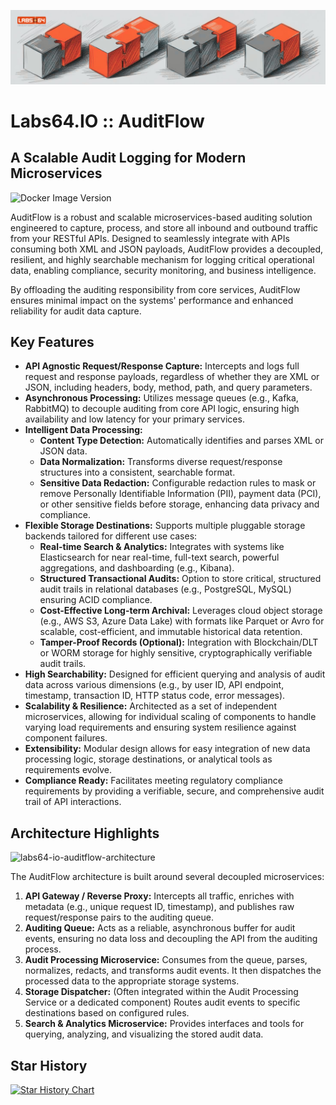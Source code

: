 <p align="center"><img src="https://raw.githubusercontent.com/Labs64/.github/refs/heads/master/assets/labs64-io-ecosystem.png"></p>

# Labs64.IO :: AuditFlow
## A Scalable Audit Logging for Modern Microservices

![Docker Image Version](https://img.shields.io/docker/v/labs64/auditflow?logo=docker&logoColor=%23E14817&color=%23E14817)

AuditFlow is a robust and scalable microservices-based auditing solution engineered to capture, process, and store all inbound and outbound traffic from your RESTful APIs. Designed to seamlessly integrate with APIs consuming both XML and JSON payloads, AuditFlow provides a decoupled, resilient, and highly searchable mechanism for logging critical operational data, enabling compliance, security monitoring, and business intelligence.

By offloading the auditing responsibility from core services, AuditFlow ensures minimal impact on the systems' performance and enhanced reliability for audit data capture.

## Key Features

* **API Agnostic Request/Response Capture:** Intercepts and logs full request and response payloads, regardless of whether they are XML or JSON, including headers, body, method, path, and query parameters.
* **Asynchronous Processing:** Utilizes message queues (e.g., Kafka, RabbitMQ) to decouple auditing from core API logic, ensuring high availability and low latency for your primary services.
* **Intelligent Data Processing:**
    * **Content Type Detection:** Automatically identifies and parses XML or JSON data.
    * **Data Normalization:** Transforms diverse request/response structures into a consistent, searchable format.
    * **Sensitive Data Redaction:** Configurable redaction rules to mask or remove Personally Identifiable Information (PII), payment data (PCI), or other sensitive fields before storage, enhancing data privacy and compliance.
* **Flexible Storage Destinations:** Supports multiple pluggable storage backends tailored for different use cases:
    * **Real-time Search & Analytics:** Integrates with systems like Elasticsearch for near real-time, full-text search, powerful aggregations, and dashboarding (e.g., Kibana).
    * **Structured Transactional Audits:** Option to store critical, structured audit trails in relational databases (e.g., PostgreSQL, MySQL) ensuring ACID compliance.
    * **Cost-Effective Long-term Archival:** Leverages cloud object storage (e.g., AWS S3, Azure Data Lake) with formats like Parquet or Avro for scalable, cost-efficient, and immutable historical data retention.
    * **Tamper-Proof Records (Optional):** Integration with Blockchain/DLT or WORM storage for highly sensitive, cryptographically verifiable audit trails.
* **High Searchability:** Designed for efficient querying and analysis of audit data across various dimensions (e.g., by user ID, API endpoint, timestamp, transaction ID, HTTP status code, error messages).
* **Scalability & Resilience:** Architected as a set of independent microservices, allowing for individual scaling of components to handle varying load requirements and ensuring system resilience against component failures.
* **Extensibility:** Modular design allows for easy integration of new data processing logic, storage destinations, or analytical tools as requirements evolve.
* **Compliance Ready:** Facilitates meeting regulatory compliance requirements by providing a verifiable, secure, and comprehensive audit trail of API interactions.

## Architecture Highlights

![labs64-io-auditflow-architecture](https://github.com/user-attachments/assets/ca5f0c0e-81dc-439d-a855-95ebc2fc50ed)

The AuditFlow architecture is built around several decoupled microservices:

1.  **API Gateway / Reverse Proxy:** Intercepts all traffic, enriches with metadata (e.g., unique request ID, timestamp), and publishes raw request/response pairs to the auditing queue.
2.  **Auditing Queue:** Acts as a reliable, asynchronous buffer for audit events, ensuring no data loss and decoupling the API from the auditing process.
3.  **Audit Processing Microservice:** Consumes from the queue, parses, normalizes, redacts, and transforms audit events. It then dispatches the processed data to the appropriate storage systems.
4.  **Storage Dispatcher:** (Often integrated within the Audit Processing Service or a dedicated component) Routes audit events to specific destinations based on configured rules.
5.  **Search & Analytics Microservice:** Provides interfaces and tools for querying, analyzing, and visualizing the stored audit data.

## Star History

[![Star History Chart](https://api.star-history.com/svg?repos=Labs64/labs64.io-auditflow&type=Date)](https://www.star-history.com/#Labs64/labs64.io-auditflow&Date)

